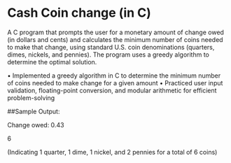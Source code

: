 
# Cash Coin change (in C) 
A C program that prompts the user for a monetary amount of change owed (in dollars and cents) and calculates the minimum number of coins needed to make that change, using standard U.S. coin denominations (quarters, dimes, nickels, and pennies). The program uses a greedy algorithm to determine the optimal solution.

•	Implemented a greedy algorithm in C to determine the minimum number of coins needed to make change for a given amount
•	Practiced user input validation, floating-point conversion, and modular arithmetic for efficient problem-solving


##Sample Output:

Change owed: 0.43

6

(Indicating 1 quarter, 1 dime, 1 nickel, and 2 pennies for a total of 6 coins)

